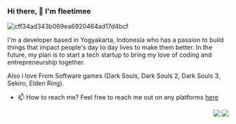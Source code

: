 	
### Hi there, 👋  I'm fleetimee


![cff34ad343b069ea6920464ad17d4bcf](https://user-images.githubusercontent.com/45744788/142763915-e51e42f6-9372-4aaa-a0b9-1fe543cc46fc.jpg)


I'm a developer based in Yogyakarta, Indonesia who has a passion to build things that impact people's day to day lives to make them better.
In the future, my plan is to start a tech startup to bring my love of coding and entrepreneurship together.

Also i love From Software games (Dark Souls, Dark Souls 2, Dark Souls 3, Sekiro, Elden Ring).

* 📫 How to reach me?
Feel free to reach me out on any platforms [here](https://fleetime.my.id)

<img align="right" src="https://github-readme-stats.vercel.app/api/top-langs/?username=fleetimee&theme=dracula&layout=compact">

<img align="right" src="https://github-readme-stats.vercel.app/api/wakatime?username=fleetime&layout=compact&theme=dracula">


